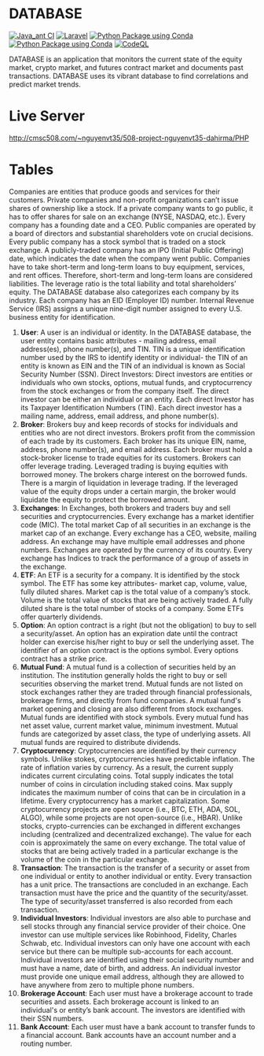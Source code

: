 # DATABASE
[![Java_ant CI](https://github.com/Masrik-Dahir/DATABASE_database/actions/workflows/java_ant.yml/badge.svg)](https://github.com/Masrik-Dahir/DATABASE_database/actions/workflows/java_ant.yml)
[![Laravel](https://github.com/Masrik-Dahir/DATABASE_database/actions/workflows/laravel.yml/badge.svg)](https://github.com/Masrik-Dahir/DATABASE_database/actions/workflows/laravel.yml)
[![Python Package using Conda](https://github.com/Masrik-Dahir/DATABASE_database/actions/workflows/python-package-conda.yml/badge.svg)](https://github.com/Masrik-Dahir/DATABASE_database/actions/workflows/python-package-conda.yml)
[![Python Package using Conda](https://github.com/Masrik-Dahir/DATABASE_database/actions/workflows/python-package-conda.yml/badge.svg)](https://github.com/Masrik-Dahir/DATABASE_database/actions/workflows/python-package-conda.yml)
[![CodeQL](https://github.com/Masrik-Dahir/DATABASE_database/actions/workflows/codeql-analysis.yml/badge.svg)](https://github.com/Masrik-Dahir/DATABASE_database/actions/workflows/codeql-analysis.yml)

DATABASE is an application that monitors the current state of the equity market, crypto market,
and futures contract market and documents past transactions. DATABASE uses its vibrant
database to find correlations and predict market trends.

# Live Server
http://cmsc508.com/~nguyenvt35/508-project-nguyenvt35-dahirma/PHP

# Tables
Companies are entities that produce goods and services for their customers. Private companies
and non-profit organizations can’t issue shares of ownership like a stock. If a private company
wants to go public, it has to offer shares for sale on an exchange (NYSE, NASDAQ, etc.). Every
company has a founding date and a CEO. Public companies are operated by a board of directors
and substantial shareholders vote on crucial decisions. Every public company has a stock symbol
that is traded on a stock exchange. A publicly-traded company has an IPO (Initial Public
Offering) date, which indicates the date when the company went public. Companies have to take
short-term and long-term loans to buy equipment, services, and rent offices. Therefore,
short-term and long-term loans are considered liabilities. The leverage ratio is the total liability
and total shareholders’ equity. The DATABASE database also categorizes each company by its
industry. Each company has an EID (Employer ID) number. Internal Revenue Service (IRS)
assigns a unique nine-digit number assigned to every U.S. business entity for identification.
1. **User**:
   A user is an individual or identity. In the DATABASE database, the user entity contains basic
   attributes - mailing address, email address(es), phone number(s), and TIN. TIN is a unique
   identification number used by the IRS to identify identity or individual- the TIN of an entity is
   known as EIN and the TIN of an individual is known as Social Security Number (SSN).
   Direct Investors:
   Direct investors are entities or individuals who own stocks, options, mutual funds, and
   cryptocurrency from the stock exchanges or from the company itself. The direct investor can be
   either an individual or an entity. Each direct Investor has its Taxpayer Identification Numbers
   (TIN). Each direct investor has a mailing name, address, email address, and phone number(s).
2. **Broker**:
   Brokers buy and keep records of stocks for individuals and entities who are not direct investors.
   Brokers profit from the commission of each trade by its customers. Each broker has its unique
   EIN, name, address, phone number(s), and email address. Each broker must hold a stock-broker
   license to trade equities for its customers. Brokers can offer leverage trading. Leveraged trading
   is buying equities with borrowed money. The brokers charge interest on the borrowed funds.
   There is a margin of liquidation in leverage trading. If the leveraged value of the equity drops
   under a certain margin, the broker would liquidate the equity to protect the borrowed amount.
3. **Exchanges**:
   In Exchanges, both brokers and traders buy and sell securities and cryptocurrencies. Every
   exchange has a market identifier code (MIC). The total market Cap of all securities in an
   exchange is the market cap of an exchange. Every exchange has a CEO, website, mailing
   address. An exchange may have multiple email addresses and phone numbers. Exchanges are
   operated by the currency of its country. Every exchange has Indices to track the performance of a
   group of assets in the exchange.
4. **ETF**:
   An ETF is a security for a company. It is identified by the stock symbol. The ETF has some key
   attributes- market cap, volume, value, fully diluted shares. Market cap is the total value of a
   company’s stock. Volume is the total value of stocks that are being actively traded. A fully
   diluted share is the total number of stocks of a company. Some ETFs offer quarterly dividends.
5. **Option**:
   An option contract is a right (but not the obligation) to buy to sell a security/asset. An option has
   an expiration date until the contract holder can exercise his/her right to buy or sell the underlying
   asset. The identifier of an option contract is the options symbol. Every options contract has a
   strike price.
6. **Mutual Fund**:
   A mutual fund is a collection of securities held by an institution. The institution generally holds
   the right to buy or sell securities observing the market trend. Mutual funds are not listed on stock
   exchanges rather they are traded through financial professionals, brokerage firms, and directly
   from fund companies. A mutual fund's market opening and closing are also different from stock
   exchanges. Mutual funds are identified with stock symbols. Every mutual fund has net asset
   value, current market value, minimum investment. Mutual funds are categorized by asset class,
   the type of underlying assets. All mutual funds are required to distribute dividends.
7. **Cryptocurrency**:
   Cryptocurrencies are identified by their currency symbols. Unlike stokes, cryptocurrencies have
   predictable inflation. The rate of inflation varies by currency. As a result, the current supply
   indicates current circulating coins. Total supply indicates the total number of coins in circulation
   including staked coins. Max supply indicates the maximum number of coins that can be in
   circulation in a lifetime. Every cryptocurrency has a market capitalization. Some cryptocurrency
   projects are open source (i.e., BTC, ETH, ADA, SOL, ALGO), while some projects are not
   open-source (i.e., HBAR). Unlike stocks, crypto-currencies can be exchanged in different
   exchanges including (centralized and decentralized exchange). The value for each coin is
   approximately the same on every exchange. The total value of stocks that are being actively
   traded in a particular exchange is the volume of the coin in the particular exchange.
8. **Transaction**:
   The transaction is the transfer of a security or asset from one individual or entity to another
   individual or entity. Every transaction has a unit price. The transactions are concluded in an
   exchange. Each transaction must have the price and the quantity of the security/asset. The type of
   security/asset transferred is also recorded from each transaction.
9. **Individual Investors**:
   Individual investors are also able to purchase and sell stocks through any financial service
   provider of their choice. One investor can use multiple services like Robinhood, Fidelity, Charles
   Schwab, etc. Individual investors can only have one account with each service but there can be
   multiple sub-accounts for each account. Individual investors are identified using their social
   security number and must have a name, date of birth, and address. An individual investor must
   provide one unique email address, although they are allowed to have anywhere from zero to
   multiple phone numbers.
10. **Brokerage Account**:
    Each user must have a brokerage account to trade securities and assets. Each brokerage account
    is linked to an individual's or entity’s bank account. The investors are identified with their SSN
    numbers.
11. **Bank Account**:
    Each user must have a bank account to transfer funds to a financial account. Bank accounts have
    an account number and a routing number.
